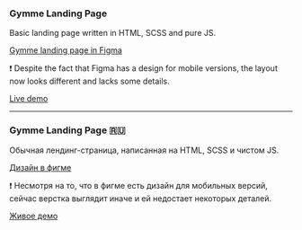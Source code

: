 ### Gymme Landing Page

Basic landing page written in HTML, SCSS and pure JS.

[Gymme landing page in Figma](https://www.figma.com/community/file/1061248425841959554 "Gymme landing page in Figma")

❗ Despite the fact that Figma has a design for mobile versions, the layout now looks different and lacks some details.

[Live demo](https://ultramarine64.github.io/gymme-landing/ "Live demo")

------------

### Gymme Landing Page 🇷🇺

Обычная лендинг-страница, написанная на HTML, SCSS и чистом JS.

[Дизайн в фигме](https://www.figma.com/community/file/1061248425841959554 "Дизайн в фигме")

❗ Несмотря на то, что в фигме есть дизайн для мобильных версий, сейчас верстка выглядит иначе и ей недостает некоторых деталей.

[Живое демо](https://ultramarine64.github.io/gymme-landing/ "Живое демо")
